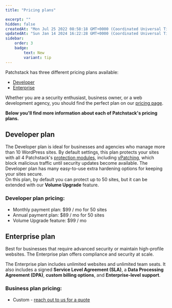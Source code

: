 ```yaml
---
title: "Pricing plans"

excerpt: ""
hidden: false
createdAt: "Mon Jul 25 2022 08:58:18 GMT+0000 (Coordinated Universal Time)"
updatedAt: "Sun Jan 14 2024 16:22:28 GMT+0000 (Coordinated Universal Time)"
sidebar:
    order: 3
    badge:
        text: New
        variant: tip
---
```

Patchstack has three different pricing plans available: 
- [Developer](https://patchstack.com/pricing/)
- [Enterprise](https://patchstack.com/pricing/)

Whether you are a security enthusiast, business owner, or a web development agency, you should find the perfect plan on our [pricing page](https://patchstack.com/pricing/).

**Below you'll find more information about each of Patchstack's pricing plans.** 

## Developer plan

The Developer plan is ideal for businesses and agencies who manage more than 10 WordPress sites. By default settings, this plan protects your sites with all 4 Patchstack's <a href="/patchstack-app/protection/patchstack-modules/" target="_blank">protection modules</a>, including <a href="https://patchstack.com/articles/virtual-patching" target="_blank">vPatching</a>, which block malicious traffic until security updates become available. The Developer plan has many easy-to-use extra hardening options for keeping your sites secure.  
On this plan, by default you can protect up to 50 sites, but it can be extended with our **Volume Upgrade** feature.

### Developer plan pricing:
* Monthly payment plan: $99 / mo for 50 sites  
* Annual payment plan: $89 / mo for 50 sites  
* Volume Upgrade feature: $99 / mo 

## Enterprise plan

Best for businesses that require advanced security or maintain high-profile websites. The Enterprise plan offers compliance and security at scale.

The Enterprise plan includes unlimited websites and unlimited team seats. It also includes a signed **Service Level Agreement (SLA)**, a **Data Processing Agreement (DPA)**, **custom billing options**, and **Enterprise-level support**.


### Business plan pricing:
- Custom - [reach out to us for a quote](https://share.hsforms.com/1hiWhAMliSmG0tB7ahthqpwsr3ry)
